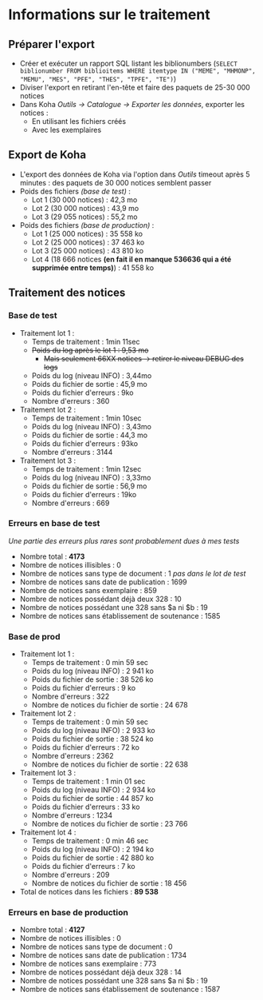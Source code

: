 # Informations sur le traitement

## Préparer l'export

* Créer et exécuter un rapport SQL listant les biblionumbers (`SELECT biblionumber FROM biblioitems WHERE itemtype IN ("MEME", "MHMONP", "MEMU", "MES", "PFE", "THES", "TPFE", "TE")`)
* Diviser l'export en retirant l'en-tête et faire des paquets de 25-30 000 notices
* Dans Koha _Outils → Catalogue → Exporter les données_, exporter les notices :
  * En utilisant les fichiers créés
  * Avec les exemplaires

## Export de Koha

* L'export des données de Koha via l'option dans _Outils_ timeout après 5 minutes : des paquets de 30 000 notices semblent passer
* Poids des fichiers _(base de test)_ :
  * Lot 1 (30 000 notices) : 42,3 mo
  * Lot 2 (30 000 notices) : 43,9 mo
  * Lot 3 (29 055 notices) : 55,2 mo
* Poids des fichiers _(base de production)_ :
  * Lot 1 (25 000 notices) : 35 558 ko
  * Lot 2 (25 000 notices) : 37 463 ko
  * Lot 3 (25 000 notices) : 43 810 ko
  * Lot 4 (18 666 notices __(en fait il en manque 536636 qui a été supprimée entre temps)__) : 41 558 ko

## Traitement des notices

### Base de test

* Traitement lot 1 :
  * Temps de traitement : 1min 11sec
  * ~~Poids du log après le lot 1 : 9,53 mo~~
    * ~~Mais seulement 66XX notices → retirer le niveau DEBUG des logs~~
  * Poids du log (niveau INFO) : 3,44mo
  * Poids du fichier de sortie : 45,9 mo
  * Poids du fichier d'erreurs : 9ko
  * Nombre d'erreurs : 360
* Traitement lot 2 :
  * Temps de traitement : 1min 10sec
  * Poids du log (niveau INFO) : 3,43mo
  * Poids du fichier de sortie : 44,3 mo
  * Poids du fichier d'erreurs : 93ko
  * Nombre d'erreurs : 3144
* Traitement lot 3 :
  * Temps de traitement : 1min 12sec
  * Poids du log (niveau INFO) : 3,33mo
  * Poids du fichier de sortie : 56,9 mo
  * Poids du fichier d'erreurs : 19ko
  * Nombre d'erreurs : 669

### Erreurs en base de test

_Une partie des erreurs plus rares sont probablement dues à mes tests_

* Nombre total : __4173__
* Nombre de notices illisibles : 0
* Nombre de notices sans type de document : 1 _pas dans le lot de test_
* Nombre de notices sans date de publication : 1699
* Nombre de notices sans exemplaire : 859
* Nombre de notices possédant déjà deux 328 : 10
* Nombre de notices possédant une 328 sans $a ni $b : 19
* Nombre de notices sans établissement de soutenance : 1585

### Base de prod

* Traitement lot 1 :
  * Temps de traitement : 0 min 59 sec
  * Poids du log (niveau INFO) : 2 941 ko
  * Poids du fichier de sortie : 38 526 ko
  * Poids du fichier d'erreurs : 9 ko
  * Nombre d'erreurs : 322
  * Nombre de notices du fichier de sortie : 24 678
* Traitement lot 2 :
  * Temps de traitement : 0 min 59 sec
  * Poids du log (niveau INFO) : 2 933 ko
  * Poids du fichier de sortie : 38 524 ko
  * Poids du fichier d'erreurs : 72 ko
  * Nombre d'erreurs : 2362
  * Nombre de notices du fichier de sortie : 22 638
* Traitement lot 3 :
  * Temps de traitement : 1 min 01 sec
  * Poids du log (niveau INFO) : 2 934 ko
  * Poids du fichier de sortie : 44 857 ko
  * Poids du fichier d'erreurs : 33 ko
  * Nombre d'erreurs : 1234
  * Nombre de notices du fichier de sortie : 23 766
* Traitement lot 4 :
  * Temps de traitement : 0 min 46 sec
  * Poids du log (niveau INFO) : 2 194 ko
  * Poids du fichier de sortie : 42 880 ko
  * Poids du fichier d'erreurs : 7 ko
  * Nombre d'erreurs : 209
  * Nombre de notices du fichier de sortie : 18 456
* Total de notices dans les fichiers : __89 538__

### Erreurs en base de production

* Nombre total : __4127__
* Nombre de notices illisibles : 0
* Nombre de notices sans type de document : 0
* Nombre de notices sans date de publication : 1734
* Nombre de notices sans exemplaire : 773
* Nombre de notices possédant déjà deux 328 : 14
* Nombre de notices possédant une 328 sans $a ni $b : 19
* Nombre de notices sans établissement de soutenance : 1587